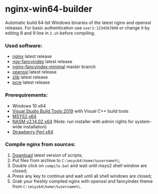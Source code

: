 # nginx-win64-builder
Automatic build 64-bit Windows binaries of the latest nginx and openssl releases. For basic authentication use `user1:1234567890` or change it by editing 8 and 9 line in `2.sh` before compiling.

### Used software:
- [nginx](https://nginx.org/) latest release
- [ngx-fancyindex](https://github.com/aperezdc/ngx-fancyindex) latest release
- [nginx-fancyindex-minimal](https://github.com/drklee3/Nginx-Fancyindex-Minimal) master branch
- [openssl](https://www.openssl.org/) latest release
- [zlib](https://www.zlib.net/) latest release
- [pcre](https://www.pcre.org/) latest release


### Prerequirements:
- Windows 10 x64
- [Visual Studio Build Tools 2019](https://visualstudio.microsoft.com/thank-you-downloading-visual-studio/?sku=BuildTools&rel=16) with Visual C++ build tools
- [MSYS2 x64](https://www.msys2.org/)
- [NASM v2.14.02 x64](https://www.nasm.us/pub/nasm/releasebuilds/2.14.02/win64/) (Note: run installer with admin rights for system-wide installation)
- [Strawberry Perl x64](http://strawberryperl.com/)


### Compile nginx from sources:
1. [Download](https://github.com/cyberunknown/nginx-win64-builder/releases/latest) latest version of scripts;
2. Put files from archive to `C:\msys64\home\%username%\`;
3. Double click on `compile.bat` and wait until msys2 shell window are closed;
4. Press any key to continue and wait until all shell windows are closed;
5. Grab your freshly compiled nginx with openssl and fancyindex theme from `C:\msys64\home\%username%\`.
